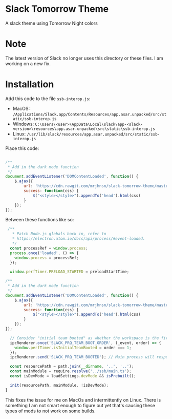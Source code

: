 # Slack Tomorrow Theme

A slack theme using Tomorrow Night colors

# Note 

The latest version of Slack no longer uses this directory or these files.
I am working on a new fix.

# Installation

Add this code to the file `ssb-interop.js`:
- MacOS: `/Applications/Slack.app/Contents/Resources/app.asar.unpacked/src/static/ssb-interop.js`
- Windows: `C:\Users\<user>\AppData\Local\slack\app-<slack-version>\resources\app.asar.unpacked\src\static\ssb-interop.js`
- Linux: `/usr/lib/slack/resources/app.asar.unpacked/src/static/ssb-interop.js`

Place this code:
```js

/**
 * Add in the dark mode function
 */
document.addEventListener('DOMContentLoaded', function() {
    $.ajax({
        url: 'https://cdn.rawgit.com/mrjhnsn/slack-tomorrow-theme/master/custom.css',
        success: function(css) {
            $("<style></style>").appendTo('head').html(css)
        }
    });
});
```

Between these functions like so:

```js
 /**
   * Patch Node.js globals back in, refer to
   * https://electron.atom.io/docs/api/process/#event-loaded.
   */
  const processRef = window.process;
  process.once('loaded', () => {
    window.process = processRef;
  });

  window.perfTimer.PRELOAD_STARTED = preloadStartTime;

/**
 * Add in the dark mode function
 */
document.addEventListener('DOMContentLoaded', function() {
    $.ajax({
        url: 'https://cdn.rawgit.com/mrjhnsn/slack-tomorrow-theme/master/custom.css',
        success: function(css) {
            $("<style></style>").appendTo('head').html(css)
        }
    });
});

  // Consider "initial team booted" as whether the workspace is the first loaded after Slack launches
  ipcRenderer.once('SLACK_PRQ_TEAM_BOOT_ORDER', (_event, order) => {
    window.perfTimer.isInitialTeamBooted = order === 1;
  });
  ipcRenderer.send('SLACK_PRQ_TEAM_BOOTED'); // Main process will respond SLACK_PRQ_TEAM_BOOT_ORDER

  const resourcePath = path.join(__dirname, '..', '..');
  const mainModule = require.resolve('../ssb/main.ts');
  const isDevMode = loadSettings.devMode && isPrebuilt();

  init(resourcePath, mainModule, !isDevMode);
}
```

This fixes the issue for me on MacOs and intermittently on Linux.
There is something I am not smart enough to figure out yet that's causing these types of mods to not work on some builds.
